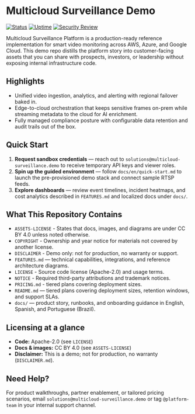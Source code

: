 # Multicloud Surveillance Demo

[![Status](https://img.shields.io/badge/status-private%20demo-blueviolet)](#) [![Uptime](https://img.shields.io/badge/uptime-99.95%25-success)](#) [![Security Review](https://img.shields.io/badge/security-SOC2%20Type%20II-green)](#)

Multicloud Surveillance Platform is a production-ready reference implementation for smart video monitoring across AWS, Azure, and Google Cloud. This demo repo distills the platform story into customer-facing assets that you can share with prospects, investors, or leadership without exposing internal infrastructure code.

## Highlights
- Unified video ingestion, analytics, and alerting with regional failover baked in.
- Edge-to-cloud orchestration that keeps sensitive frames on-prem while streaming metadata to the cloud for AI enrichment.
- Fully managed compliance posture with configurable data retention and audit trails out of the box.

## Quick Start
1. **Request sandbox credentials** — reach out to `solutions@multicloud-surveillance.demo` to receive temporary API keys and viewer roles.
2. **Spin up the guided environment** — follow `docs/en/quick-start.md` to launch the pre-provisioned demo stack and connect sample RTSP feeds.
3. **Explore dashboards** — review event timelines, incident heatmaps, and cost analytics described in `FEATURES.md` and localized docs under `docs/`.

## What This Repository Contains
- `ASSETS-LICENSE` - States that docs, images, and diagrams are under CC BY 4.0 unless noted otherwise.
- `COPYRIGHT` - Ownership and year notice for materials not covered by another license.
- `DISCLAIMER` - Demo only: not for production, no warranty or support. 
- `FEATURES.md` — technical capabilities, integrations, and reference architecture diagrams.
- `LICENSE` - Source code license (Apache-2.0) and usage terms.
- `NOTICE` - Required third-party attributions and trademark notices.
- `PRICING.md` - tiered plans covering deployment sizes.
- `README.md` — tiered plans covering deployment sizes, retention windows, and support SLAs.
- `docs/` — product story, runbooks, and onboarding guidance in English, Spanish, and Portuguese (Brazil).

## Licensing at a glance
- **Code:** Apache-2.0 (see `LICENSE`)
- **Docs & images:** CC BY 4.0 (see `ASSETS-LICENSE`)
- **Disclaimer:** This is a demo; not for production, no warranty (`DISCLAIMER.md`).

## Need Help?
For product walkthroughs, partner enablement, or tailored pricing scenarios, email `solutions@multicloud-surveillance.demo` or tag `@platform-team` in your internal support channel.
